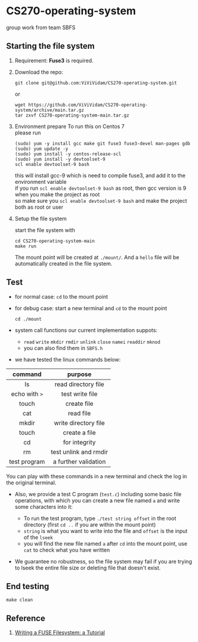 # CS270-operating-system

group work from team SBFS  

## Starting the file system

1. Requirement: **Fuse3** is required.

2. Download the repo:

   ```
   git clone git@github.com:ViViVidam/CS270-operating-system.git
   ```

      or

   ```
   wget https://github.com/ViViVidam/CS270-operating-system/archive/main.tar.gz
   tar zxvf CS270-operating-system-main.tar.gz
   ```
3. Environment prepare
   To run this on Centos 7  
   please run
   ```
   (sudo) yum -y install gcc make git fuse3 fuse3-devel man-pages gdb
   (sudo) yum update -y
   (sudo) yum install -y centos-release-scl
   (sudo) yum install -y devtoolset-9
   scl enable devtoolset-9 bash
   ```
   this will install gcc-9 which is need to compile fuse3, and add it to the environment variable  
   if you run `scl enable devtoolset-9 bash` as root, then gcc version is 9 when you make the project as root  
   so make sure you `scl enable devtoolset-9 bash` and make the project both as root or user  
   
4. Setup the file system

   start the file system with

   ```
   cd CS270-operating-system-main
   make run
   ```

   The mount point will be created at `./mount/`. And a `hello` file will be automatically created in the file system.

## Test

- for normal case: `cd` to the mount point

- for debug case: start a new terminal and  `cd` to the mount point  

  ```
  cd ./mount
  ```

- system call functions our current implementation suppots:

  -  `read` `write` `mkdir` `rmdir` `unlink` `close` `namei` `readdir` `mknod`  
  - you can also find them in `SBFS.h`

- we have tested the linux commands below:

|    command    |        purpose        |
| :-----------: | :-------------------: |
|      ls       |  read directory file  |
| echo with `>` |    test write file    |
|     touch     |      create file      |
|      cat      |       read file       |
|     mkdir     | write directory file  |
|     touch     |     create a file     |
|      cd       |     for integrity     |
|      rm       | test unlink and rmdir |
| test program  | a further validation  |

You can play with these commands in a new terminal and check the log in the original terminal.

- Also, we provide a test C program (`test.c`) including some basic file operations, with which you can create a new file named `a`  and write some characters into it: 
  - To run the test program, type `./test string offset` in the root directory (first `cd ..` if you are within the mount point)
  - `string` is what you want to write into the file and `offset` is the input of the `lseek`  
  - you will find the new file named `a` after `cd` into the mount point, use `cat` to check what you have written 

- We guarantee no robustness, so the file system may fail if you are trying to lseek the entire file size or deleting file that doesn't exist.

## End testing

```
make clean
```

## Reference

1. [Writing a FUSE Filesystem: a Tutorial](https://www.cs.nmsu.edu/~pfeiffer/fuse-tutorial/)


